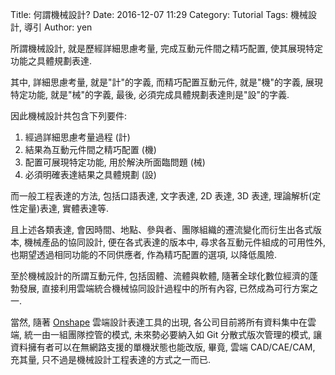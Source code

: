 Title: 何謂機械設計?
Date: 2016-12-07 11:29
Category: Tutorial
Tags: 機械設計, 導引
Author: yen

所謂機械設計, 就是歷經詳細思慮考量, 完成互動元件間之精巧配置, 使其展現特定功能之具體規劃表達.

其中, 詳細思慮考量, 就是"計"的字義, 而精巧配置互動元件, 就是"機"的字義, 展現特定功能, 就是"械"的字義, 最後, 必須完成具體規劃表達則是"設"的字義.

<!-- PELICAN_END_SUMMARY -->

因此機械設計共包含下列要件:

1. 經過詳細思慮考量過程 (計)
2. 結果為互動元件間之精巧配置 (機)
3. 配置可展現特定功能, 用於解決所面臨問題 (械)
4. 必須明確表達結果之具體規劃 (設)

而一般工程表達的方法, 包括口語表達, 文字表達, 2D 表達, 3D 表達, 理論解析(定性定量)表達, 實體表達等.

且上述各類表達, 會因時間、地點、參與者、團隊組織的遷流變化而衍生出各式版本, 機械產品的協同設計, 便在各式表達的版本中, 尋求各互動元件組成的可用性外, 也期望透過相同功能的不同供應者, 作為精巧配置的選項, 以降低風險.

至於機械設計的所謂互動元件, 包括固體、流體與軟體, 隨著全球化數位經濟的蓬勃發展, 直接利用雲端統合機械協同設計過程中的所有內容, 已然成為可行方案之一.

當然, 隨著 <a href="https://www.onshape.com/">Onshape</a> 雲端設計表達工具的出現, 各公司目前將所有資料集中在雲端, 統一由一組團隊控管的模式, 未來勢必要納入如 Git 分散式版次管理的模式, 讓資料擁有者可以在無網路支援的單機狀態也能改版, 畢竟, 雲端 CAD/CAE/CAM, 充其量, 只不過是機械設計工程表達的方式之一而已.

